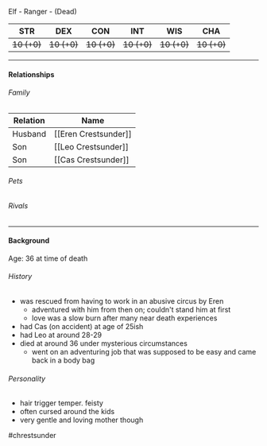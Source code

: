 Elf - Ranger - (Dead)

STR | DEX | CON | INT | WIS | CHA
---- | ---- | ---- | ---- | ---- | ----  
~~10 (+0)~~ | ~~10 (+0)~~ | ~~10 (+0)~~ | ~~10 (+0)~~ | ~~10 (+0)~~ | ~~10 (+0)~~  

---

#### Relationships
###### Family
	
Relation | Name
------------ | ------------
Husband | [[Eren Crestsunder]]
Son | [[Leo Crestsunder]]
Son | [[Cas Crestsunder]]

###### Pets

###### Rivals

---

#### Background
Age: 36 at time of death
###### History
- was rescued from having to work in an abusive circus by Eren
	- adventured with him from then on; couldn't stand him at first
	- love was a slow burn after many near death experiences
- had Cas (on accident) at age of 25ish
- had Leo at around 28-29
- died at around 36 under mysterious circumstances
	- went on an adventuring job that was supposed to be easy and came back in a body bag

###### Personality
- hair trigger temper. feisty
- often cursed around the kids
- very gentle and loving mother though

#chrestsunder